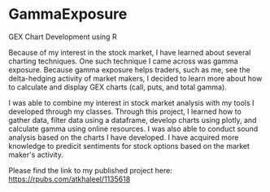 # GammaExposure
GEX Chart Development using R

Because of my interest in the stock market, I have learned about several charting techniques. One such technique I came across was gamma exposure. Because gamma exposure helps traders, such as me, see the delta-hedging activity of market makers, I decided to learn more about how to calculate and display GEX charts (call, puts, and total gamma).

I was able to combine my interest in stock market analysis with my tools I developed through my classes. Through this project, I learned how to gather data, filter data using a dataframe, develop charts using plotly, and calculate gamma using online resources. I was also able to conduct sound analysis based on the charts I have developed. I have acquired more knowledge to predicit sentiments for stock options based on the market maker's activity. 

Please find the link to my published project here: https://rpubs.com/atkhaleel/1135618
